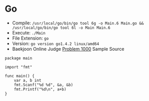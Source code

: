 # Go

* Compile: `/usr/local/go/bin/go tool 6g -o Main.6 Main.go && /usr/local/go/bin/go tool 6l -o Main Main.6`
* Execute: `./Main`
* File Extension: `go`
* Version: `go version go1.4.2 linux/amd64`
* Baekjoon Online Judge [Problem 1000](https://www.acmicpc.net/problem/1000) Sample Source
````
package main
 
import "fmt"
 
func main() {
    var a, b int
    fmt.Scanf("%d %d", &a, &b)
    fmt.Printf("%d\n", a+b)
}
````


